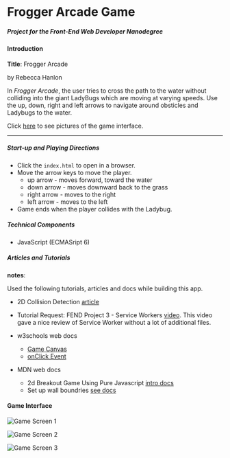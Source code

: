 # Frogger Arcade Game
##### Project for the *Front-End Web Developer Nanodegree*

#### Introduction

**Title**: Frogger Arcade

by Rebecca Hanlon

In *Frogger Arcade*, the user tries to cross the path to the water without colliding into the giant LadyBugs which are moving at varying speeds.  Use the up, down, right and left arrows to navigate around obsticles and Ladybugs to the water.

Click [here](#game-interface) to see pictures of the game interface.

<hr>

##### Start-up and Playing Directions
- Click the `index.html` to open in a browser.
- Move the arrow keys to move the player.
    - up arrow - moves forward, toward the water
    - down arrow - moves downward back to the grass
    - right arrow - moves to the right
    - left arrow - moves to the left
- Game ends when the player collides with the Ladybug.


##### Technical Components
- JavaScript (ECMASript 6)


##### Articles and Tutorials
**notes**:

Used the following tutorials, articles and docs while building this app.


- 2D Collision Detection [article](http://blog.sklambert.com/html5-canvas-game-2d-collision-detection#d-collision-detection)

- Tutorial Request: FEND Project 3 - Service Workers [video](https://www.youtube.com/watch?v=2PY733qFR3A&feature=youtu.be).
This video gave a nice review of Service Worker without a lot of additional files.

- w3schools web docs
    - [Game Canvas](https://www.w3schools.com/graphics/game_canvas.asp)
    - [onClick Event](https://www.w3schools.com/jsref/event_onclick.asp)

- MDN web docs
    - 2d Breakout Game Using Pure Javascript [intro docs](https://developer.mozilla.org/en-US/docs/Games/Tutorials/2D_Breakout_game_pure_JavaScript)
    - Set up wall boundries [see docs](https://developer.mozilla.org/en-US/docs/Games/Tutorials/2D_Breakout_game_pure_JavaScript/Bounce_off_the_walls)

#### Game Interface

![Game Screen 1](./docs/img/mobile_home-1.png)

![Game Screen 2](./docs/img/mobile_home-2.png)

![Game Screen 3](./docs/img/mobile_reviews-1.png)


